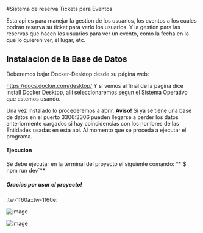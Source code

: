 #Sistema de reserva Tickets para Eventos
<p>
Esta api es para manejar la gestion de los usuarios, los eventos a los cuales podrán reserva su ticket para verlo los usuarios. Y la gestion para las reservas que hacen los usuarios para ver un evento,  como la fecha en la que lo quieren ver, el lugar, etc.
</p>

<h2>
Instalacion de la Base de Datos
</h2>
<p>
Deberemos bajar Docker-Desktop desde su página web:

https://docs.docker.com/desktop/
Y si vemos al final de la pagina dice install Docker Desktop, allí seleccionaremos segun el Sistema Operativo que estemos usando.

Una vez instalado lo procederemos a abrir.
**Aviso!**
Si ya se tiene una base de datos en el puerto 3306:3306 pueden llegarse a perder los datos anteriormente cargados si hay coincidencias con los nombres de las Entidades usadas en esta api. Al momento que se proceda a ejecutar el programa.
</p>
<h4>
Ejecucion
</h4>
<p>
Se debe ejecutar en la terminal del proyecto el siguiente comando:
**`$ npm run dev`**
</p>

<h5>
Gracias por usar el proyecto!
</h5>
:tw-1f60a::tw-1f60e:




![image](https://github.com/JuanMaria445/Api-Rest-de-Tickets-para-Eventos/assets/69771376/167c5f70-6181-407c-a55c-2303105b635a)


![image](https://github.com/JuanMaria445/Api-Rest-de-Tickets-para-Eventos/assets/69771376/bc51bd69-f0df-4e2b-a587-6377585e4841)

